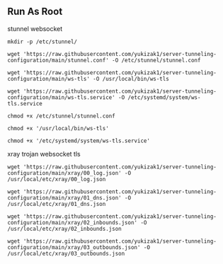 ## Run As Root

stunnel websocket

`mkdir -p /etc/stunnel/`

`wget 'https://raw.githubusercontent.com/yukizak1/server-tunneling-configuration/main/stunnel.conf' -O /etc/stunnel/stunnel.conf`

`wget 'https://raw.githubusercontent.com/yukizak1/server-tunneling-configuration/main/ws-tls' -O /usr/local/bin/ws-tls`

`wget 'https://raw.githubusercontent.com/yukizak1/server-tunneling-configuration/main/ws-tls.service' -O /etc/systemd/system/ws-tls.service`

`chmod +x /etc/stunnel/stunnel.conf`

`chmod +x '/usr/local/bin/ws-tls'`

`chmod +x '/etc/systemd/system/ws-tls.service'`

xray trojan websocket tls

`wget 'https://raw.githubusercontent.com/yukizak1/server-tunneling-configuration/main/xray/00_log.json' -O /usr/local/etc/xray/00_log.json`

`wget 'https://raw.githubusercontent.com/yukizak1/server-tunneling-configuration/main/xray/01_dns.json' -O /usr/local/etc/xray/01_dns.json`

`wget 'https://raw.githubusercontent.com/yukizak1/server-tunneling-configuration/main/xray/02_inbounds.json' -O /usr/local/etc/xray/02_inbounds.json`

`wget 'https://raw.githubusercontent.com/yukizak1/server-tunneling-configuration/main/xray/03_outbounds.json' -O /usr/local/etc/xray/03_outbounds.json`



